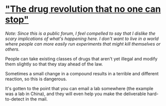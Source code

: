 # ["The drug revolution that no one can stop"](https://medium.com/matter-archive/the-drug-revolution-that-no-one-can-stop-19f753fb15e0)

*Note: Since this is a public forum, I feel compelled to say that I dislike the scary implications of what's happening here.  I don't want to live in a world where people can more easily run experiments that might kill themselves or others.*

People can take existing classes of drugs that aren't yet illegal and modify them slightly so that they stay ahead of the law.

Sometimes a small change in a compound results in a terrible and different reaction, so this is dangerous.

It's gotten to the point that you can email a lab somewhere (the example was a lab in China), and they will even help you make the deliverable hard-to-detect in the mail.


